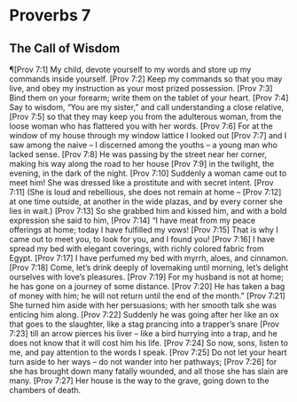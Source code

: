 # Proverbs 7

## The Call of Wisdom
¶[Prov 7:1] My child, devote yourself to my words and store up my commands inside yourself.
[Prov 7:2] Keep my commands so that you may live, and obey my instruction as your most prized possession.
[Prov 7:3] Bind them on your forearm; write them on the tablet of your heart.
[Prov 7:4] Say to wisdom, “You are my sister,” and call understanding a close relative,
[Prov 7:5] so that they may keep you from the adulterous woman, from the loose woman who has flattered you with her words.
[Prov 7:6] For at the window of my house through my window lattice I looked out
[Prov 7:7] and I saw among the naive – I discerned among the youths – a young man who lacked sense.
[Prov 7:8] He was passing by the street near her corner, making his way along the road to her house
[Prov 7:9] in the twilight, the evening, in the dark of the night.
[Prov 7:10] Suddenly a woman came out to meet him! She was dressed like a prostitute and with secret intent.
[Prov 7:11] (She is loud and rebellious, she does not remain at home –
[Prov 7:12] at one time outside, at another in the wide plazas, and by every corner she lies in wait.)
[Prov 7:13] So she grabbed him and kissed him, and with a bold expression she said to him,
[Prov 7:14] “I have meat from my peace offerings at home; today I have fulfilled my vows!
[Prov 7:15] That is why I came out to meet you, to look for you, and I found you!
[Prov 7:16] I have spread my bed with elegant coverings, with richly colored fabric from Egypt.
[Prov 7:17] I have perfumed my bed with myrrh, aloes, and cinnamon.
[Prov 7:18] Come, let’s drink deeply of lovemaking until morning, let’s delight ourselves with love’s pleasures.
[Prov 7:19] For my husband is not at home; he has gone on a journey of some distance.
[Prov 7:20] He has taken a bag of money with him; he will not return until the end of the month.”
[Prov 7:21] She turned him aside with her persuasions; with her smooth talk she was enticing him along.
[Prov 7:22] Suddenly he was going after her like an ox that goes to the slaughter, like a stag prancing into a trapper’s snare
[Prov 7:23] till an arrow pierces his liver – like a bird hurrying into a trap, and he does not know that it will cost him his life.
[Prov 7:24] So now, sons, listen to me, and pay attention to the words I speak.
[Prov 7:25] Do not let your heart turn aside to her ways – do not wander into her pathways;
[Prov 7:26] for she has brought down many fatally wounded, and all those she has slain are many.
[Prov 7:27] Her house is the way to the grave, going down to the chambers of death.

